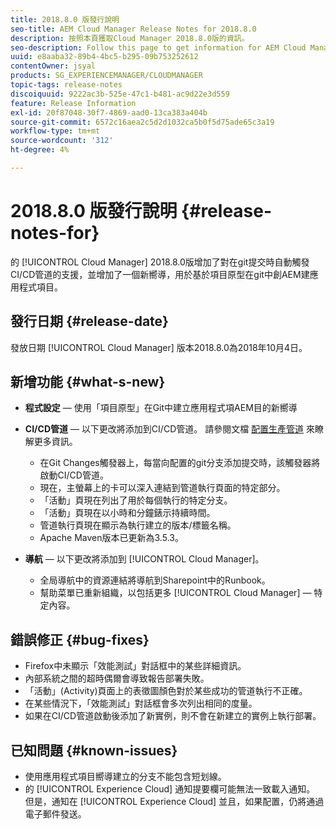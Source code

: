 ```yaml
---
title: 2018.8.0 版發行說明
seo-title: AEM Cloud Manager Release Notes for 2018.8.0
description: 按照本頁獲取Cloud Manager 2018.8.0版的資訊。
seo-description: Follow this page to get information for AEM Cloud Manager Release 2018.8.0.
uuid: e8aaba32-89b4-4bc5-b295-09b753252612
contentOwner: jsyal
products: SG_EXPERIENCEMANAGER/CLOUDMANAGER
topic-tags: release-notes
discoiquuid: 9222ac3b-525e-47c1-b481-ac9d22e3d559
feature: Release Information
exl-id: 20f87048-30f7-4869-aad0-13ca383a404b
source-git-commit: 6572c16aea2c5d2d1032ca5b0f5d75ade65c3a19
workflow-type: tm+mt
source-wordcount: '312'
ht-degree: 4%

---
```


# 2018.8.0 版發行說明 {#release-notes-for}

的 [!UICONTROL Cloud Manager] 2018.8.0版增加了對在git提交時自動觸發CI/CD管道的支援，並增加了一個新嚮導，用於基於項目原型在git中創AEM建應用程式項目。

## 發行日期 {#release-date}

發放日期 [!UICONTROL Cloud Manager] 版本2018.8.0為2018年10月4日。

## 新增功能 {#what-s-new}

* **程式設定**  — 使用「項目原型」在Git中建立應用程式項AEM目的新嚮導

* **CI/CD管道**  — 以下更改將添加到CI/CD管道。 請參閱文檔 [配置生產管道](/help/using/production-pipelines.md) 來瞭解更多資訊。

   * 在Git Changes觸發器上，每當向配置的git分支添加提交時，該觸發器將啟動CI/CD管道。
   * 現在，主螢幕上的卡可以深入連結到管道執行頁面的特定部分。
   * 「活動」頁現在列出了用於每個執行的特定分支。
   * 「活動」頁現在以小時和分鐘錶示持續時間。
   * 管道執行頁現在顯示為執行建立的版本/標籤名稱。
   * Apache Maven版本已更新為3.5.3。

* **導航**  — 以下更改將添加到 [!UICONTROL Cloud Manager]。

   * 全局導航中的資源連結將導航到Sharepoint中的Runbook。
   * 幫助菜單已重新組織，以包括更多 [!UICONTROL Cloud Manager] — 特定內容。

## 錯誤修正 {#bug-fixes}

* Firefox中未顯示「效能測試」對話框中的某些詳細資訊。
* 內部系統之間的超時偶爾會導致報告部署失敗。
* 「活動」(Activity)頁面上的表徵圖顏色對於某些成功的管道執行不正確。
* 在某些情況下，「效能測試」對話框會多次列出相同的度量。
* 如果在CI/CD管道啟動後添加了新實例，則不會在新建立的實例上執行部署。

## 已知問題 {#known-issues}

* 使用應用程式項目嚮導建立的分支不能包含短划線。
* 的 [!UICONTROL Experience Cloud] 通知提要欄可能無法一致載入通知。 但是，通知在 [!UICONTROL Experience Cloud] 並且，如果配置，仍將通過電子郵件發送。
